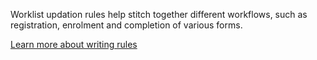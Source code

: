 Worklist updation rules help stitch together different workflows, such as registration, enrolment and completion of various forms.

[Learn more about writing rules](https://avni.readme.io/docs/rules-concept-guide)
